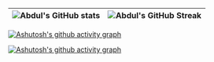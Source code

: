 <p align="center">
</p>


| ![Abdul's GitHub stats](https://github-readme-stats.vercel.app/api?username=Aleeproia&show_icons=true&theme=react&bg_color=0d1117) | ![Abdul's GitHub Streak](https://github-readme-streak-stats.herokuapp.com/?user=Aleeproia&theme=react&background=0d1117) |
| :---: | :---: |



[![Ashutosh's github activity graph](https://github-readme-activity-graph.cyclic.app/graph?username=aleeproia&theme=react-dark)](https://github.com/ashutosh00710/github-readme-activity-graph)

[![Ashutosh's github activity graph](https://github-readme-activity-graph.vercel.app/graph?username=aleeproia&theme=react-dark)](https://github.com/ashutosh00710/github-readme-activity-graph)
